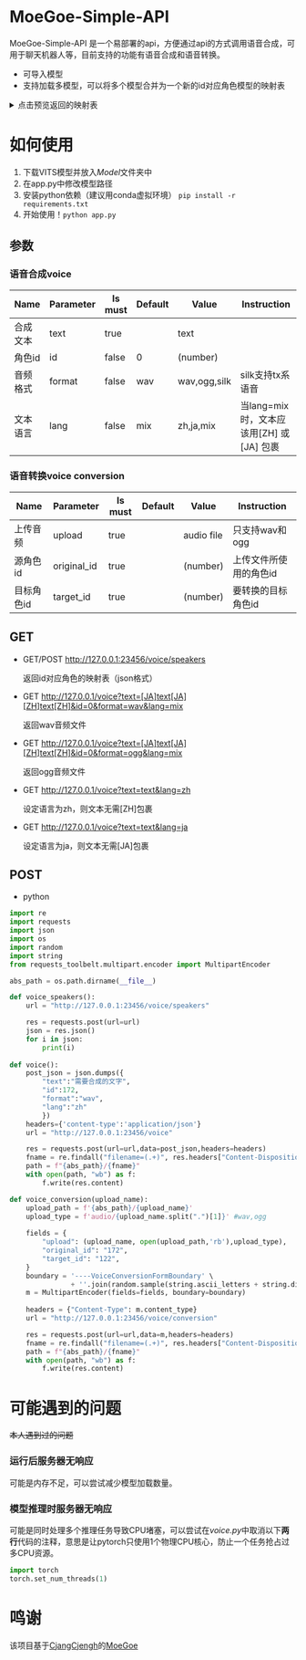 # MoeGoe-Simple-API



MoeGoe-Simple-API 是一个易部署的api，方便通过api的方式调用语音合成，可用于聊天机器人等，目前支持的功能有语音合成和语音转换。

- 可导入模型
- 支持加载多模型，可以将多个模型合并为一个新的id对应角色模型的映射表
<details><summary>点击预览返回的映射表</summary><pre><code>
[
	{
		"0": "綾地寧々"
	},
	{
		"1": "在原七海"
	},
	{
		"2": "小茸"
	},
	{
		"3": "唐乐吟"
	},
	{
		"...": "..."
	},
	{
		"196": "ルイズ"
	},
	{
		"197": "ティファニア"
	}
]
</code></pre></details>

# 如何使用

1. 下载VITS模型并放入*Model*文件夹中
2. 在app.py中修改模型路径
3. 安装python依赖（建议用conda虚拟环境） `pip install -r requirements.txt`
4. 开始使用！`python app.py`

## 参数

### 语音合成voice

| Name     | Parameter | Is must | Default | Value        | Instruction                               |
| -------- | --------- | ------- | ------- | ------------ | ----------------------------------------- |
| 合成文本 | text      | true    |         | text         |                                           |
| 角色id   | id        | false   | 0       | (number)     |                                           |
| 音频格式 | format    | false   | wav     | wav,ogg,silk | silk支持tx系语音                          |
| 文本语言 | lang      | false   | mix     | zh,ja,mix    | 当lang=mix时，文本应该用[ZH] 或 [JA] 包裹 |

### 语音转换voice conversion

| Name       | Parameter   | Is must | Default | Value      | Instruction            |
| ---------- | ----------- | ------- | ------- | ---------- | ---------------------- |
| 上传音频   | upload      | true    |         | audio file | 只支持wav和ogg         |
| 源角色id   | original_id | true    |         | (number)   | 上传文件所使用的角色id |
| 目标角色id | target_id   | true    |         | (number)   | 要转换的目标角色id     |

## GET

- GET/POST http://127.0.0.1:23456/voice/speakers

  返回id对应角色的映射表（json格式）

- GET http://127.0.0.1/voice?text=[JA]text[JA][ZH]text[ZH]&id=0&format=wav&lang=mix

  返回wav音频文件 

- GET http://127.0.0.1/voice?text=[JA]text[JA][ZH]text[ZH]&id=0&format=ogg&lang=mix

  返回ogg音频文件

- GET http://127.0.0.1/voice?text=text&lang=zh

  设定语言为zh，则文本无需[ZH]包裹

- GET http://127.0.0.1/voice?text=text&lang=ja

  设定语言为ja，则文本无需[JA]包裹

## POST

- python

```python
import re
import requests
import json
import os
import random
import string
from requests_toolbelt.multipart.encoder import MultipartEncoder

abs_path = os.path.dirname(__file__)

def voice_speakers():
    url = "http://127.0.0.1:23456/voice/speakers"

    res = requests.post(url=url)
    json = res.json()
    for i in json:
        print(i)
    
def voice():
    post_json = json.dumps({
        "text":"需要合成的文字",
        "id":172,
        "format":"wav",
        "lang":"zh"
        })
    headers={'content-type':'application/json'}
    url = "http://127.0.0.1:23456/voice"

    res = requests.post(url=url,data=post_json,headers=headers)
    fname = re.findall("filename=(.+)", res.headers["Content-Disposition"])[0]
    path = f"{abs_path}/{fname}"
    with open(path, "wb") as f:
        f.write(res.content)

def voice_conversion(upload_name):
    upload_path = f'{abs_path}/{upload_name}'
    upload_type = f'audio/{upload_name.split(".")[1]}' #wav,ogg
    
    fields = {
        "upload": (upload_name, open(upload_path,'rb'),upload_type),
        "original_id": "172",
        "target_id": "122",
    }
    boundary = '----VoiceConversionFormBoundary' \
               + ''.join(random.sample(string.ascii_letters + string.digits, 16))
    m = MultipartEncoder(fields=fields, boundary=boundary)
    
    headers = {"Content-Type": m.content_type}
    url = "http://127.0.0.1:23456/voice/conversion"

    res = requests.post(url=url,data=m,headers=headers)
    fname = re.findall("filename=(.+)", res.headers["Content-Disposition"])[0]
    path = f"{abs_path}/{fname}"
    with open(path, "wb") as f:
        f.write(res.content)
```

# 可能遇到的问题

~~本人遇到过的问题~~

### 运行后服务器无响应

可能是内存不足，可以尝试减少模型加载数量。

### 模型推理时服务器无响应

可能是同时处理多个推理任务导致CPU堵塞，可以尝试在*voice.py*中取消以下**两行**代码的注释，意思是让pytorch只使用1个物理CPU核心，防止一个任务抢占过多CPU资源。

```python
import torch
torch.set_num_threads(1)
```

# 鸣谢

 该项目基于[CjangCjengh](https://github.com/CjangCjengh)的[MoeGoe](https://github.com/CjangCjengh/MoeGoe)
